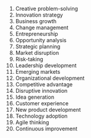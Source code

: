 1. Creative problem-solving
2. Innovation strategy
3. Business growth
4. Change management
5. Entrepreneurship
6. Opportunity analysis
7. Strategic planning
8. Market disruption
9. Risk-taking
10. Leadership development
11. Emerging markets
12. Organizational development
13. Competitive advantage
14. Disruptive innovation
15. Idea generation
16. Customer experience
17. New product development
18. Technology adoption
19. Agile thinking
20. Continuous improvement


